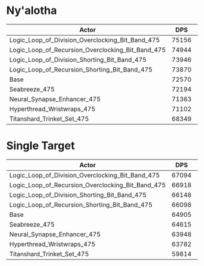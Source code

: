 # Ny'alotha
| Actor | DPS | Increase |
|---|:---:|:---:|
|Logic_Loop_of_Division_Overclocking_Bit_Band_475|75156|3.56%|
|Logic_Loop_of_Recursion_Overclocking_Bit_Band_475|74944|3.27%|
|Logic_Loop_of_Division_Shorting_Bit_Band_475|73946|1.90%|
|Logic_Loop_of_Recursion_Shorting_Bit_Band_475|73870|1.79%|
|Base|72570|0.00%|
|Seabreeze_475|72194|-0.52%|
|Neural_Synapse_Enhancer_475|71363|-1.66%|
|Hyperthread_Wristwraps_475|71102|-2.02%|
|Titanshard_Trinket_Set_475|68349|-5.82%|

# Single Target
| Actor | DPS | Increase |
|---|:---:|:---:|
|Logic_Loop_of_Division_Overclocking_Bit_Band_475|67094|3.37%|
|Logic_Loop_of_Recursion_Overclocking_Bit_Band_475|66918|3.10%|
|Logic_Loop_of_Division_Shorting_Bit_Band_475|66148|1.92%|
|Logic_Loop_of_Recursion_Shorting_Bit_Band_475|66098|1.84%|
|Base|64905|0.00%|
|Seabreeze_475|64615|-0.45%|
|Neural_Synapse_Enhancer_475|63948|-1.47%|
|Hyperthread_Wristwraps_475|63782|-1.73%|
|Titanshard_Trinket_Set_475|59814|-7.84%|
